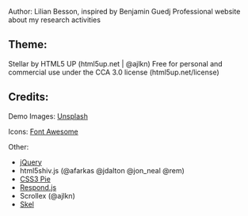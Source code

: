 Author: Lilian Besson, inspired by Benjamin Guedj
Professional website about my research activities

## Theme:
Stellar by HTML5 UP (html5up.net | @ajlkn)
Free for personal and commercial use under the CCA 3.0 license (html5up.net/license)

## Credits:
Demo Images: [Unsplash](unsplash.com)

Icons: [Font Awesome](fortawesome.github.com/Font-Awesome)

Other:
- [jQuery](jquery.com)
- html5shiv.js (@afarkas @jdalton @jon_neal @rem)
- [CSS3 Pie](css3pie.com)
- [Respond.js](j.mp/respondjs)
- Scrollex (@ajlkn)
- [Skel](skel.io)
